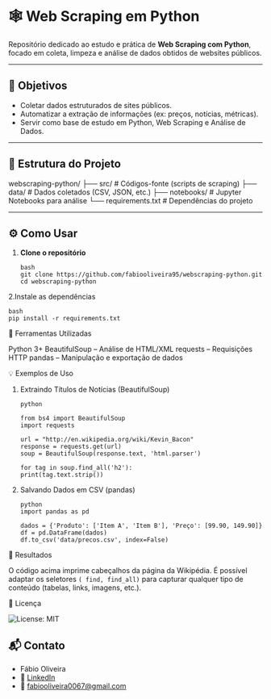 # 🕸️ Web Scraping em Python

Repositório dedicado ao estudo e prática de **Web Scraping com Python**, focado em coleta, limpeza e análise de dados obtidos de websites públicos.

---

## 🎯 Objetivos

- Coletar dados estruturados de sites públicos.
- Automatizar a extração de informações (ex: preços, notícias, métricas).
- Servir como base de estudo em Python, Web Scraping e Análise de Dados.

---

## 📁 Estrutura do Projeto

webscraping-python/ ├── src/ # Códigos-fonte (scripts de scraping) ├── data/ # Dados coletados (CSV, JSON, etc.) ├── notebooks/ # Jupyter Notebooks para análise └── requirements.txt # Dependências do projeto


---

## ⚙️ Como Usar

1. **Clone o repositório**

       bash
       git clone https://github.com/fabiooliveira95/webscraping-python.git
       cd webscraping-python

2.Instale as dependências 
   
    bash
    pip install -r requirements.txt

🧰 Ferramentas Utilizadas

Python 3+
BeautifulSoup – Análise de HTML/XML
requests – Requisições HTTP
pandas – Manipulação e exportação de dados 

💡 Exemplos de Uso
1. Extraindo Títulos de Notícias (BeautifulSoup)

       python

       from bs4 import BeautifulSoup
       import requests

       url = "http://en.wikipedia.org/wiki/Kevin_Bacon"
       response = requests.get(url)
       soup = BeautifulSoup(response.text, 'html.parser')

       for tag in soup.find_all('h2'):
       print(tag.text.strip())
   
3. Salvando Dados em CSV (pandas)

       python
       import pandas as pd

       dados = {'Produto': ['Item A', 'Item B'], 'Preço': [99.90, 149.90]}
       df = pd.DataFrame(dados)
       df.to_csv('data/precos.csv', index=False)

📌 Resultados

O código acima imprime cabeçalhos da página da Wikipédia. É possível adaptar os seletores ``( find, find_all)``
para capturar qualquer tipo de conteúdo (tabelas, links, imagens, etc.). 

📜 Licença

![License: MIT](https://img.shields.io/badge/License-MIT-yellow.svg)


## 📬 Contato

* Fábio Oliveira
* 🔗 [LinkedIn](https://www.linkedin.com/in/fabio-oliveira-araujo-cientista/)
* 📧 fabiooliveira0067@gmail.com
